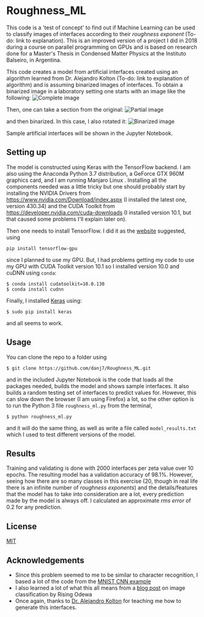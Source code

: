 # Roughness_ML
This code is a 'test of concept' to find out if Machine Learning can be used to classify images of interfaces according to their *roughness exponent* (To-do: link to explanation). This is an improved version of a project I did in 2018 during a course on parallel programming on GPUs and is based on research done for a Master's Thesis in Condensed Matter Physics at the Instituto Balseiro, in Argentina.

This code creates a model from artificial interfaces created using an algorithm learned from Dr. Alejandro Kolton (To-do: link to explanation of algorithm) and is assuming binarized images of interfaces. To obtain a binarized image in a laboratory setting one starts with an image like the following:
![Complete image](https://user-images.githubusercontent.com/13749006/63537806-a321ce00-c4e4-11e9-8456-c38ae05b97bb.png)

Then, one can take a section from the original:
![Partial image](https://user-images.githubusercontent.com/13749006/63538057-1deae900-c4e5-11e9-98a6-57366b5e68e4.png)

and then binarized. In this case, I also rotated it:
![Binarized image](https://user-images.githubusercontent.com/13749006/63538100-30652280-c4e5-11e9-8433-b560fb0940be.png)

Sample artificial interfaces will be shown in the Jupyter Notebook.

## Setting up
The model is constructed using Keras with the TensorFlow backend. I am also using the Anaconda Python 3.7 distribution, a GeForce GTX 960M graphics card, and I am running Manjaro Linux . Installing all the components needed was a little tricky but one should probably start by installing the NVIDIA Drivers from https://www.nvidia.com/Download/index.aspx (I installed the latest one, version 430.34) and the CUDA Toolkit from https://developer.nvidia.com/cuda-downloads (I installed version 10.1, but that caused some problems I'll explain later on).

Then one needs to install TensorFlow. I did it as the [website](https://www.tensorflow.org/install) suggested, using
```
pip install tensorflow-gpu
```
since I planned to use my GPU. But, I had problems getting my code to use my GPU with CUDA Toolkit version 10.1 so I installed version 10.0 and cuDNN using `conda`:
```
$ conda install cudatoolkit=10.0.130
$ conda install cudnn
```

Finally, I installed [Keras](https://keras.io/) using:
```
$ sudo pip install keras
```
and all seems to work.

## Usage
You can clone the repo to a folder using
```
$ git clone https://github.com/danj7/Roughness_ML.git
```
and in the included Jupyter Notebook is the code that loads all the packages needed, builds the model and shows sample interfaces. It also builds a random testing set of interfaces to predict values for. However, this can slow down the browser (I am using Firefox) a lot, so the other option is to run the Python 3 file `roughness_ml.py` from the terminal,
```
$ python roughness_ml.py
```
and it will do the same thing, as well as write a file called `model_results.txt` which I used to test different versions of the model.

## Results
Training and validating is done with 2000 interfaces per zeta value over 10 epochs. The resulting model has a validation accuracy of 98.1%. However, seeing how there are so many classes in this exercise (20, though in real life there is an infinite number of *roughness exponents*) and the details/features that the model has to take into consideration are a lot, every prediction made by the model is always off. I calculated an approximate *rms error* of 0.2 for any prediction.


## License
[MIT](https://choosealicense.com/licenses/mit/)

## Acknowledgements
* Since this problem seemed to me to be similar to character recognition, I based a lot of the code from the [MNIST CNN example](https://github.com/keras-team/keras/blob/master/examples/mnist_cnn.py)
* I also learned a lot of what this all means from a [blog post](https://towardsdatascience.com/image-detection-from-scratch-in-keras-f314872006c9) on image classification by Rising Odewa
* Once again, thanks to [Dr. Alejandro Kolton](http://cabtes55.cnea.gov.ar/solidos/personales/kolton/) for teaching me how to generate this interfaces.

